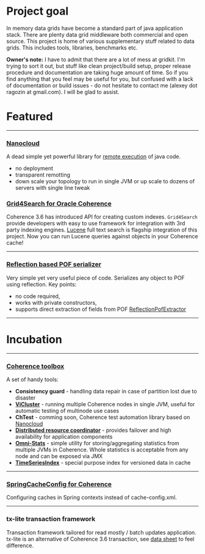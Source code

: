 # Project goal #
In memory data grids have become a standard part of java application stack. There are plenty data grid middleware both commercial and open source. This project is home of various supplementary stuff related to data grids. This includes tools, libraries, benchmarks etc.

**Owner's note:** I have to admit that there are a lot of mess at gridkit. I'm trying to sort it out, but stuff like clean project/build setup, proper release procedure and documentation are taking huge amount of time. So if you find anything that you feel may be useful for you, but confused with a lack of documentation or build issues - do not hesitate to contact me (alexey dot ragozin at gmail.com). I will be glad to assist.

# Featured #

---

### [Nanocloud](NanoCloudTutorial.md) ###
A dead simple yet powerful library for [remote execution](http://blog.ragozin.info/2013/01/remote-code-execution-in-java-made.html) of java code.
  * no deployment
  * transparent remotting
  * down scale your topology to run in single JVM or up scale to dozens of servers with single line tweak

### [Grid4Search for Oracle Coherence](GridSearch4Coherence.md) ###
Coherence 3.6 has introduced API for creating custom indexes. `Grid4Search` provide developers with easy to use framework for integration with 3rd party indexing engines. [Lucene](http://lucene.apache.org) full text search is flagship integration of this project.
Now you can run Lucene queries against objects in your Coherence cache!


---

### [Reflection based POF serializer](ReflectionPofSerializer.md) ###
Very simple yet very useful piece of code. Serializes any object to POF using reflection. Key points:
  * no code required,
  * works with private constructors,
  * supports direct extraction of fields from POF [ReflectionPofExtractor](ReflectionPofExtractor.md)

---

# Incubation #

---

### [Coherence toolbox](CoherenceToolBox_overview.md) ###
A set of handy tools:
  * **Consistency guard** - handling data repair in case of partition lost due to disaster
  * **[ViCluster](ViCluster.md)** - running multiple Coherence nodes in single JVM, useful for automatic testing of multinode use cases
  * **ChTest** - comming soon, Coherence test automation library based on [Nanocloud](NanoCloudTutorial.md)
  * **[Distributed resource coordinator](DistributedResourceCoordinator.md)** - provides failover and high availability for application components
  * **[Omni-Stats](ClusterStats.md)** - simple utility for storing/aggregating statistics from multiple JVMs in Coherence. Whole statistics is acceptable from any node and can be exposed via JMX
  * **[TimeSeriesIndex](TimeSeriesIndex.md)** - special purpose index for versioned data in cache

---

### [SpringCacheConfig for Coherence](SpringCacheConfig.md) ###
Configuring caches in Spring contexts instead of cache-config.xml.

---

### tx-lite transaction framework ###
Transaction framework tailored for read mostly / batch updates application. tx-lite is an alternative of Coherence 3.6 transaction, see [data sheet](http://gridkit.googlecode.com/svn-history/r941/wiki/attachments/TxLite.pdf) to feel difference.